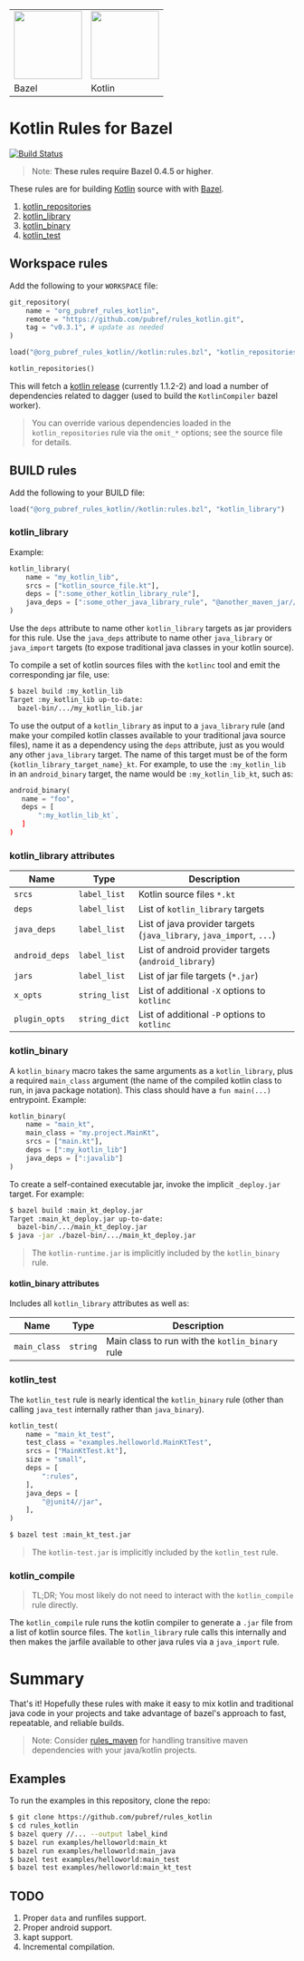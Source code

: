 <table><tr>
<td><img src="https://github.com/pubref/rules_protobuf/blob/master/images/bazel.png" width="120"/></td>
<td><img src="https://kotlinlang.org/assets/images/open-graph/kotlin_250x250.png" width="120"/></td>
</tr><tr>
<td>Bazel</td>
<td>Kotlin</td>
</tr></table>

# Kotlin Rules for Bazel
[![Build Status](https://travis-ci.org/pubref/rules_kotlin.svg?branch=master)](https://travis-ci.org/pubref/rules_kotlin)

> Note: **These rules require Bazel 0.4.5 or higher**.

These rules are for building [Kotlin][kotlin] source with with
[Bazel][bazel].

1. [kotlin_repositories](#kotlin_repositories)
1. [kotlin_library](#kotlin_library)
1. [kotlin_binary](#kotlin_binary)
1. [kotlin_test](#kotlin_test)

## Workspace rules

Add the following to your `WORKSPACE` file:

```python
git_repository(
    name = "org_pubref_rules_kotlin",
    remote = "https://github.com/pubref/rules_kotlin.git",
    tag = "v0.3.1", # update as needed
)

load("@org_pubref_rules_kotlin//kotlin:rules.bzl", "kotlin_repositories")

kotlin_repositories()
```

This will fetch a
[kotlin release](https://github.com/JetBrains/kotlin/releases)
(currently 1.1.2-2) and load a number of dependencies related to
dagger (used to build the `KotlinCompiler` bazel worker).

> You can override various dependencies loaded in the
> `kotlin_repositories` rule via the `omit_*` options; see the source
> file for details.

## BUILD rules

Add the following to your BUILD file:

```python
load("@org_pubref_rules_kotlin//kotlin:rules.bzl", "kotlin_library")
```

### kotlin_library

Example:

```python
kotlin_library(
    name = "my_kotlin_lib",
    srcs = ["kotlin_source_file.kt"],
    deps = [":some_other_kotlin_library_rule"],
    java_deps = [":some_other_java_library_rule", "@another_maven_jar//jar"],
)
```

Use the `deps` attribute to name other `kotlin_library` targets as jar
providers for this rule.  Use the `java_deps` attribute to name other
`java_library` or `java_import` targets (to expose traditional java
classes in your kotlin source).

To compile a set of kotlin sources files with the `kotlinc` tool and
emit the corresponding jar file, use:

```sh
$ bazel build :my_kotlin_lib
Target :my_kotlin_lib up-to-date:
  bazel-bin/.../my_kotlin_lib.jar
```

To use the output of a `kotlin_library` as input to a `java_library`
rule (and make your compiled kotlin classes available to your
traditional java source files), name it as a dependency using the
`deps` attribute, just as you would any other `java_library` target.
The name of this target must be of the form
`{kotlin_library_target_name}_kt`.  For example, to use the
`:my_kotlin_lib` in an `android_binary` target, the name would be
`:my_kotlin_lib_kt`, such as:

```python
android_binary(
   name = "foo",
   deps = [
       ":my_kotlin_lib_kt`,
   ]
)
```

### kotlin_library attributes

| Name | Type | Description |
| --- | --- | --- |
| `srcs` | `label_list` | Kotlin source files `*.kt` |
| `deps` | `label_list` | List of `kotlin_library` targets |
| `java_deps` | `label_list` | List of java provider targets (`java_library`, `java_import`, `...`) |
| `android_deps` | `label_list` | List of android provider targets (`android_library`) |
| `jars` | `label_list` | List of jar file targets (`*.jar`) |
| `x_opts` | `string_list` | List of additional `-X` options to `kotlinc` |
| `plugin_opts` | `string_dict` | List of additional `-P` options to `kotlinc` |


### kotlin_binary

A `kotlin_binary` macro takes the same arguments as a
`kotlin_library`, plus a required `main_class` argument (the name of
the compiled kotlin class to run, in java package notation).  This
class should have a `fun main(...)` entrypoint.  Example:

```python
kotlin_binary(
    name = "main_kt",
    main_class = "my.project.MainKt",
    srcs = ["main.kt"],
    deps = [":my_kotlin_lib"]
    java_deps = [":javalib"]
)
```

To create a self-contained executable jar, invoke the implicit
`_deploy.jar` target. For example:

```sh
$ bazel build :main_kt_deploy.jar
Target :main_kt_deploy.jar up-to-date:
  bazel-bin/.../main_kt_deploy.jar
$ java -jar ./bazel-bin/.../main_kt_deploy.jar
```

> The `kotlin-runtime.jar` is implicitly included by the `kotlin_binary` rule.

#### kotlin_binary attributes

Includes all `kotlin_library` attributes as well as:

| Name | Type | Description |
| --- | --- | --- |
| `main_class` | `string` | Main class to run with the `kotlin_binary` rule |


### kotlin_test

The `kotlin_test` rule is nearly identical the `kotlin_binary` rule
(other than calling `java_test` internally rather than `java_binary`).


```python
kotlin_test(
    name = "main_kt_test",
    test_class = "examples.helloworld.MainKtTest",
    srcs = ["MainKtTest.kt"],
    size = "small",
    deps = [
        ":rules",
    ],
    java_deps = [
        "@junit4//jar",
    ],
)
```

```sh
$ bazel test :main_kt_test.jar
```

> The `kotlin-test.jar` is implicitly included by the `kotlin_test` rule.

### kotlin_compile

> TL;DR; You most likely do not need to interact with the
> `kotlin_compile` rule directly.

The `kotlin_compile` rule runs the kotlin compiler to generate a
`.jar` file from a list of kotlin source files.  The `kotlin_library`
rule calls this internally and then makes the jarfile available to
other java rules via a `java_import` rule.

# Summary

That's it!  Hopefully these rules with make it easy to mix kotlin and
traditional java code in your projects and take advantage of bazel's
approach to fast, repeatable, and reliable builds.

> Note: Consider [rules_maven](https://github.com/pubref/rules_maven)
> for handling transitive maven dependencies with your java/kotlin
> projects.

## Examples

To run the examples in this repository, clone the repo:

```sh
$ git clone https://github.com/pubref/rules_kotlin
$ cd rules_kotlin
$ bazel query //... --output label_kind
$ bazel run examples/helloworld:main_kt
$ bazel run examples/helloworld:main_java
$ bazel test examples/helloworld:main_test
$ bazel test examples/helloworld:main_kt_test
```

## TODO

1. Proper `data` and runfiles support.
2. Proper android support.
4. kapt support.
3. Incremental compilation.

[bazel]: http://www.bazel.io
[kotlin]: http://www.kotlinlang.org

